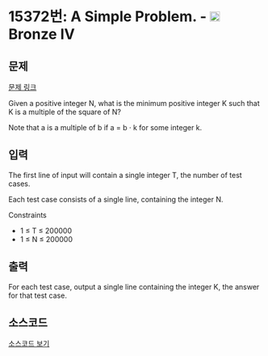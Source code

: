 # 15372번: A Simple Problem. - <img src="https://static.solved.ac/tier_small/2.svg" style="height:20px" /> Bronze IV

<!-- performance -->

<!-- 문제 제출 후 깃허브에 푸시를 했을 때 제출한 코드의 성능이 입력될 공간입니다.-->

<!-- end -->

## 문제

[문제 링크](https://boj.kr/15372)


<p>Given a positive integer N, what is the minimum positive integer K such that K is a multiple of the square of N?</p>

<p>Note that a is a multiple of b if a = b · k for some integer k.</p>



## 입력


<p>The first line of input will contain a single integer T, the number of test cases.</p>

<p>Each test case consists of a single line, containing the integer N.</p>

<p>Constraints</p>

<ul>
<li>1 ≤ T ≤ 200000</li>
<li>1 ≤ N ≤ 200000</li>
</ul>



## 출력


<p>For each test case, output a single line containing the integer K, the answer for that test case.</p>



## 소스코드

[소스코드 보기](A%20Simple%20Problem..c)